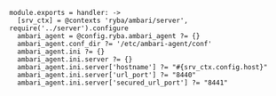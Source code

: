     
    
    module.exports = handler: ->
      [srv_ctx] = @contexts 'ryba/ambari/server', require('../server').configure
      ambari_agent = @config.ryba.ambari_agent ?= {}
      ambari_agent.conf_dir ?= '/etc/ambari-agent/conf'
      ambari_agent.ini ?= {}
      ambari_agent.ini.server ?= {}
      ambari_agent.ini.server['hostname'] ?= "#{srv_ctx.config.host}"
      ambari_agent.ini.server['url_port'] ?= "8440"
      ambari_agent.ini.server['secured_url_port'] ?= "8441"
